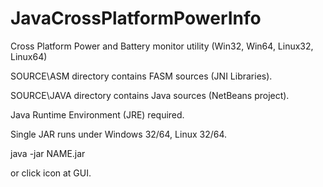 # JavaCrossPlatformPowerInfo
Cross Platform Power and Battery monitor utility (Win32, Win64, Linux32, Linux64)

SOURCE\ASM directory contains FASM sources (JNI Libraries).

SOURCE\JAVA directory contains Java sources (NetBeans project).

Java Runtime Environment (JRE) required.

Single JAR runs under Windows 32/64, Linux 32/64.

java -jar NAME.jar

or click icon at GUI.

